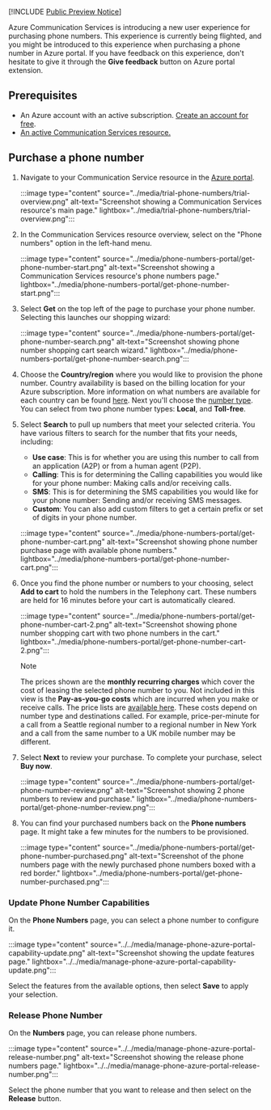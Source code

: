[!INCLUDE [Public Preview Notice](../../../includes/public-preview-include.md)]

Azure Communication Services is introducing a new user experience for purchasing phone numbers. This experience is currently being flighted, and you might be introduced to this experience when purchasing a phone number in Azure portal. If you have feedback on this experience, don't hesitate to give it through the **Give feedback** button on Azure portal extension.

## Prerequisites

- An Azure account with an active subscription. [Create an account for free](https://azure.microsoft.com/free/?WT.mc_id=A261C142F).
- [An active Communication Services resource.](../../create-communication-resource.md)

## Purchase a phone number

1. Navigate to your Communication Service resource in the [Azure portal](https://portal.azure.com).
 
   :::image type="content" source="../media/trial-phone-numbers/trial-overview.png" alt-text="Screenshot showing a Communication Services resource's main page." lightbox="../media/trial-phone-numbers/trial-overview.png":::

2. In the Communication Services resource overview, select on the "Phone numbers" option in the left-hand menu. 

   :::image type="content" source="../media/phone-numbers-portal/get-phone-number-start.png" alt-text="Screenshot showing a Communication Services resource's phone numbers page." lightbox="../media/phone-numbers-portal/get-phone-number-start.png":::

3. Select **Get** on the top left of the page to purchase your phone number. Selecting this launches our shopping wizard:

   :::image type="content" source="../media/phone-numbers-portal/get-phone-number-search.png" alt-text="Screenshot showing phone number shopping cart search wizard." lightbox="../media/phone-numbers-portal/get-phone-number-search.png":::

4. Choose the **Country/region** where you would like to provision the phone number. Country availability is based on the billing location for your Azure subscription. More information on what numbers are available for each country can be found [here](../../../concepts/numbers/sub-eligibility-number-capability.md). Next you'll choose the [number type](../../../concepts/telephony/plan-solution.md#phone-number-types-in-azure-communication-services). You can select from two phone number types: **Local**, and **Toll-free**.

5. Select **Search** to pull up numbers that meet your selected criteria. You have various filters to search for the number that fits your needs, including:

   - **Use case**: This is for whether you are using this number to call from an application (A2P) or from a human agent (P2P).
   - **Calling**: This is for determining the Calling capabilities you would like for your phone number: Making calls and/or receiving calls. 
   - **SMS**: This is for determining the SMS capabilities you would like for your phone number: Sending and/or receiving SMS messages.
   - **Custom**: You can also add custom filters to get a certain prefix or set of digits in your phone number.

   :::image type="content" source="../media/phone-numbers-portal/get-phone-number-cart.png" alt-text="Screenshot showing phone number purchase page with available phone numbers." lightbox="../media/phone-numbers-portal/get-phone-number-cart.png":::

6. Once you find the phone number or numbers to your choosing, select **Add to cart** to hold the numbers in the Telephony cart. These numbers are held for 16 minutes before your cart is automatically cleared. 

   :::image type="content" source="../media/phone-numbers-portal/get-phone-number-cart-2.png" alt-text="Screenshot showing phone number shopping cart with two phone numbers in the cart." lightbox="../media/phone-numbers-portal/get-phone-number-cart-2.png":::

   > [!NOTE]
   > The prices shown are the **monthly recurring charges** which cover the cost of leasing the selected phone number to you. Not included in this view is the **Pay-as-you-go costs** which are incurred when you make or receive calls. The price lists are [available here](../../../concepts/pricing.md). These costs depend on number type and destinations called. For example, price-per-minute for a call from a Seattle regional number to a regional number in New York and a call from the same number to a UK mobile number may be different.

7. Select **Next** to review your purchase. To complete your purchase, select **Buy now**.

   :::image type="content" source="../media/phone-numbers-portal/get-phone-number-review.png" alt-text="Screenshot showing 2 phone numbers to review and purchase." lightbox="../media/phone-numbers-portal/get-phone-number-review.png":::

8. You can find your purchased numbers back on the **Phone numbers** page. It might take a few minutes for the numbers to be provisioned. 

   :::image type="content" source="../media/phone-numbers-portal/get-phone-number-purchased.png" alt-text="Screenshot of the phone numbers page with the newly purchased phone numbers boxed with a red border." lightbox="../media/phone-numbers-portal/get-phone-number-purchased.png":::


### Update Phone Number Capabilities

On the **Phone Numbers** page, you can select a phone number to configure it.

:::image type="content" source="../../media/manage-phone-azure-portal-capability-update.png" alt-text="Screenshot showing the update features page." lightbox="../../media/manage-phone-azure-portal-capability-update.png":::

Select the features from the available options, then select **Save** to apply your selection.

### Release Phone Number

On the **Numbers** page, you can release phone numbers.

:::image type="content" source="../../media/manage-phone-azure-portal-release-number.png" alt-text="Screenshot showing the release phone numbers page." lightbox="../../media/manage-phone-azure-portal-release-number.png":::

Select the phone number that you want to release and then select on the **Release** button.
